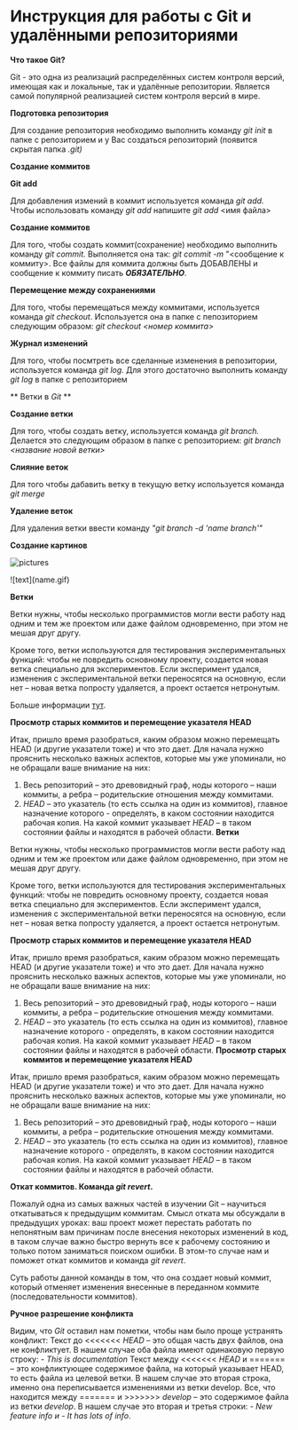 # Инструкция для работы с Git и удалёнными репозиториями # 

**Что такое Git?**

Git - это одна из реализаций распределённых систем контроля версий, имеющая как и локальные, так и удалённые репозитории. Является самой популярной реализацией систем контроля версий в мире.

**Подготовка репозитория**

Для создание репозитория необходимо выполнить команду *git init* в папке с репозиторием и у Вас создаться репозиторий (появится скрытая папка *.git)*

**Создание коммитов**

__Git add__

Для добавления измений в коммит используется команда *git add.* Чтобы использовать команду *git add* напишите *git add* <имя файла>

**Создание коммитов**

Для того, чтобы создать коммит(сохранение) необходимо выполнить команду *git commit.* Выполняется она так: *git commit -m* "<сообщение к коммиту>. Все файлы для коммита должны быть ДОБАВЛЕНЫ и сообщение к коммиту писать *__ОБЯЗАТЕЛЬНО__*.

**Перемещение между сохранениями**

Для того, чтобы перемещаться между коммитами, используется команда *git checkout*. Используется она в папке с пепозиторием следующим образом: *git checkout <номер коммита>*

**Журнал изменений**

Для того, чтобы посмтреть все сделанные изменения в репозитории, используется команда *git log*. Для этого достаточно выполнить команду *git log* в папке с репозиторием

** Ветки в *Git* **

**Создание ветки**

Для того, чтобы создать ветку, используется команда *git branch.* Делается это следующим образом в папке с репозиторием: *git branch <название новой ветки>*

**Слияние веток**

Для того чтобы дабавить ветку в текущую ветку используется команда *git merge*

**Удаление веток**

Для удаления ветки ввести команду *"git branch -d 'name branch'"*

**Создание картинов**

![pictures](https://thumb.tildacdn.com/tild6336-6565-4834-b433-616638643930/-/resize/960x/-/format/webp/2_git_fetch_pull_pus.png)

!\[text]\(name.gif)

**Ветки**

Ветки нужны, чтобы несколько программистов могли вести работу над одним и тем же проектом или даже файлом одновременно, при этом не мешая друг другу.

Кроме того, ветки используются для тестирования экспериментальных функций: чтобы не повредить основному проекту, создается новая ветка специально для экспериментов. Если эксперимент удался, изменения с экспериментальной ветки переносятся на основную, если нет – новая ветка попросту удаляется, а проект остается нетронутым.

Больше информации [тут](https://smartiqa.ru/courses/git/lesson-3).

**Просмотр старых коммитов и перемещение указателя HEAD**

Итак, пришло время разобраться, каким образом можно перемещать HEAD (и другие указатели тоже) и что это дает. Для начала нужно прояснить несколько важных аспектов, которые мы уже упоминали, но не обращали ваше внимание на них:

1. Весь репозиторий – это древовидный граф, ноды которого – наши коммиты, а ребра – родительские отношения между коммитами.
2. *HEAD* – это указатель (то есть ссылка на один из коммитов), главное назначение которого - определять, в каком состоянии находится рабочая копия. На какой коммит указывает *HEAD* – в таком состоянии файлы и находятся в рабочей области.
**Ветки**

Ветки нужны, чтобы несколько программистов могли вести работу над одним и тем же проектом или даже файлом одновременно, при этом не мешая друг другу.

Кроме того, ветки используются для тестирования экспериментальных функций: чтобы не повредить основному проекту, создается новая ветка специально для экспериментов. Если эксперимент удался, изменения с экспериментальной ветки переносятся на основную, если нет – новая ветка попросту удаляется, а проект остается нетронутым.

**Просмотр старых коммитов и перемещение указателя HEAD**

Итак, пришло время разобраться, каким образом можно перемещать HEAD (и другие указатели тоже) и что это дает. Для начала нужно прояснить несколько важных аспектов, которые мы уже упоминали, но не обращали ваше внимание на них:

1. Весь репозиторий – это древовидный граф, ноды которого – наши коммиты, а ребра – родительские отношения между коммитами.
2. *HEAD* – это указатель (то есть ссылка на один из коммитов), главное назначение которого - определять, в каком состоянии находится рабочая копия. На какой коммит указывает *HEAD* – в таком состоянии файлы и находятся в рабочей области.
**Просмотр старых коммитов и перемещение указателя HEAD**

Итак, пришло время разобраться, каким образом можно перемещать HEAD (и другие указатели тоже) и что это дает. Для начала нужно прояснить несколько важных аспектов, которые мы уже упоминали, но не обращали ваше внимание на них:

1. Весь репозиторий – это древовидный граф, ноды которого – наши коммиты, а ребра – родительские отношения между коммитами.
2. *HEAD* – это указатель (то есть ссылка на один из коммитов), главное назначение которого - определять, в каком состоянии находится рабочая копия. На какой коммит указывает *HEAD* – в таком состоянии файлы и находятся в рабочей области.

**Откат коммитов. Команда _git revert_.**

Пожалуй одна из самых важных частей в изучении Git – научиться откатываться к предыдущим коммитам. Смысл отката мы обсуждали в предыдущих уроках: ваш проект может перестать работать по непонятным вам причинам после внесения некоторых изменений в код, в таком случае важно быстро вернуть все к рабочему состоянию и только потом заниматься поиском ошибки. В этом-то случае нам и поможет откат коммитов и команда *git revert*.

Суть работы данной команды в том, что она создает новый коммит, который отменяет изменения внесенные в переданном коммите (последовательности коммитов).

**Ручное разрешение конфликта**

Видим, что *Git* оставил нам пометки, чтобы нам было проще устранять конфликт:
Текст до <<<<<<< *HEAD* – это общая часть двух файлов, она не конфликтует. В нашем случае оба файла имеют одинаковую первую строку: - *This is documentation*
Текст между <<<<<<< *HEAD* и ======= – это конфликтующее содержимое файла, на который указывает HEAD, то есть файла из целевой ветки. В нашем случае это вторая строка, именно она переписывается изменениями из ветки develop.
Все, что находится между ======= и >>>>>>> *develop* – это содержимое файла из ветки *develop*. В нашем случае это вторая и третья строки: - *New feature info и - It has lots of info*.